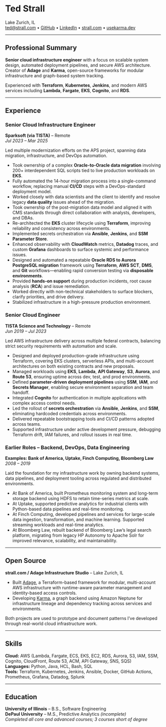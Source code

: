 # Ted Strall  
Lake Zurich, IL  
ted@strall.com • [GitHub](https://github.com/usekarma) • [LinkedIn](https://linkedin.com/in/tedstrall) • [strall.com](https://strall.com) • [usekarma.dev](https://usekarma.dev)  

---

## **Professional Summary**

**Senior cloud infrastructure engineer** with a focus on scalable system design, automated deployment pipelines, and secure AWS architecture. Creator of **Adage** and **Karma**, open-source frameworks for modular infrastructure and graph-based system tracking.

Experienced with **Terraform**, **Kubernetes**, **Jenkins**, and modern AWS services including **Lambda**, **Fargate**, **EKS**, **Cognito**, and **RDS**.

---

## **Experience**

### **Senior Cloud Infrastructure Engineer**  
**Sparksoft (via TISTA)** – Remote  
*Jul 2023 – Mar 2025*

Led multiple modernization efforts on the APS project, spanning data migration, infrastructure, and DevOps automation.

- Took ownership of a complex **Oracle-to-Oracle data migration** involving 200+ interdependent SQL scripts tied to live production workloads on **EKS**.
- Fully automated the 14-hour migration process into a single-command workflow, replacing manual **CI/CD** steps with a DevOps-standard deployment model.
- Worked closely with data scientists and the client to identify and resolve legacy **data quality** issues ahead of the migration.
- Took ownership of the post-migration data model and aligned it with CMS standards through direct collaboration with analysts, developers, and DBAs.
- Re-architected the **EKS** cluster lifecycle using **Terraform**, improving reliability and consistency across environments.
- Implemented secrets orchestration via **Ansible**, **Jenkins**, and **SSM Parameter Store**.
- Enhanced observability with **CloudWatch** metrics, **Datadog** traces, and custom **Grafana** dashboards to surface systemic and performance issues.
- Designed and automated a repeatable **Oracle RDS to Aurora PostgreSQL migration** framework using **Terraform**, **AWS SCT**, **DMS**, and **Git** workflows—enabling rapid conversion testing via **disposable environments**.
- Provided **hands-on support** during production incidents, root cause analysis (**RCA**) and issue remediation.
- Worked directly with non-technical stakeholders to surface blockers, clarify priorities, and drive delivery.
- Stabilized infrastructure in a high-pressure production environment.


### **Senior Cloud Engineer**  
**TISTA Science and Technology** – Remote  
*Jun 2019 – Jul 2023*

Led AWS infrastructure delivery across multiple federal contracts, balancing strict security requirements with automation and scale.

- Designed and deployed production-grade infrastructure using Terraform, covering EKS clusters, serverless APIs, and multi-account architectures on both existing contracts and new proposals.
- Managed workloads using **EKS**, **Lambda**, **API Gateway**, **S3**, **Aurora**, and **Route 53**,  ensuring uptime across dev, test, and prod environments.
- Defined **parameter-driven deployment pipelines** using **SSM**, **IAM**, and **Secrets Manager**, enabling secure environment separation and team handoff.
- Integrated **Cognito** for authentication in multiple applications with complex access control needs.
- Led the rollout of **secrets orchestration** via **Ansible**, **Jenkins**, and **SSM**, eliminating hardcoded credentials across environments.
- Delivered repeatable bootstrapping tools and CI/CD patterns adopted across teams.
- Supported infrastructure under active development pressure, debugging Terraform drift, IAM failures, and rollout issues in real time.

### **Earlier Roles – Backend, DevOps, Data Engineering**  
**Examples: Bank of America, Uptake, Finch Computing, Bloomberg Law**  
*2008 – 2019*

Laid the foundation for my infrastructure work by owning backend systems, data pipelines, and deployment tooling across regulated and distributed environments.

- At Bank of America, built Prometheus monitoring system and long-term storage backend using HDFS to retain time-series metrics at scale.
- At Uptake, supported predictive analytics for industrial clients with Python-based data pipelines and real-time monitoring.
- At Finch Computing, developed pipelines and services for large-scale data ingestion, transformation, and machine learning. Supported streaming workloads and real-time analytics.
- At Bloomberg Law, rebuilt backend of Bloomberg Law’s legal search platform, migrating from legacy HP Autonomy to Apache Solr for improved relevance, scalability, and maintainability.

---

## **Open Source**

**strall.com / Adage Infrastructure Studio** – Lake Zurich, IL  

- Built [Adage](https://github.com/usekarma/adage), a Terraform-based framework for modular, multi-account AWS infrastructure with runtime-aware parameter management and identity-based access controls.
- Developing [Karma](https://github.com/usekarma/karma), a graph backend using Amazon Neptune for infrastructure lineage and dependency tracking across services and environments.

Both projects are used to prototype and document patterns I’ve developed through real-world cloud infrastructure work.

---

## **Skills**

**Cloud:** AWS (Lambda, Fargate, ECS, EKS, EC2, RDS, Aurora, S3, IAM, SSM, Cognito, CloudFront, Route 53, ACM, API Gateway, SNS, SQS)  
**Languages:** Python, Java, HCL, Bash, SQL  
**Tools:** Terraform, Kubernetes, Jenkins, Ansible, Docker, GitHub Actions, Prometheus, Grafana, Datadog, Splunk  

---

## **Education**

**University of Illinois** – B.S., Software Engineering  
**DePaul University** – M.S., Predictive Analytics *(incomplete)*  
*Completed all core and advanced courses; 3 courses short of degree*
